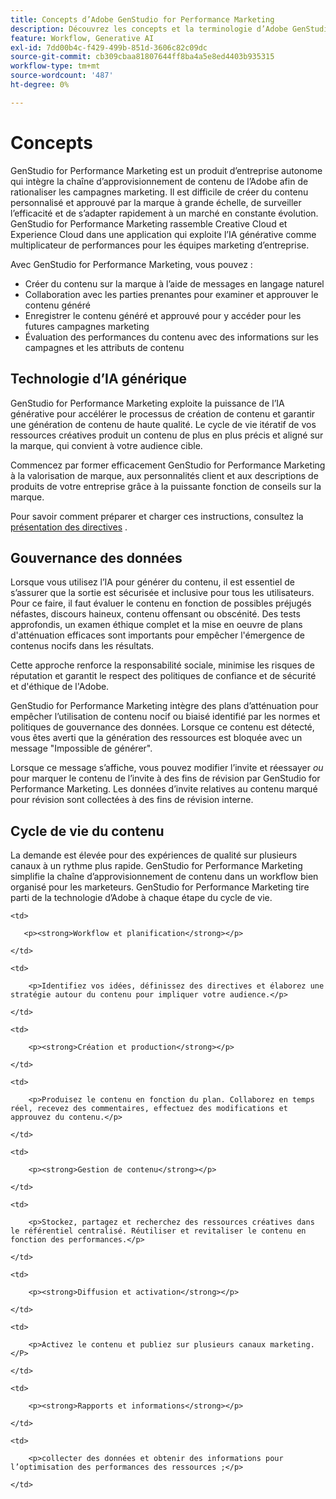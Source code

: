 ```yaml
---
title: Concepts d’Adobe GenStudio for Performance Marketing
description: Découvrez les concepts et la terminologie d’Adobe GenStudio for Performance Marketing.
feature: Workflow, Generative AI
exl-id: 7dd00b4c-f429-499b-851d-3606c82c09dc
source-git-commit: cb309cbaa81807644ff8ba4a5e8ed4403b935315
workflow-type: tm+mt
source-wordcount: '487'
ht-degree: 0%

---
```


# Concepts

GenStudio for Performance Marketing est un produit d’entreprise autonome qui intègre la chaîne d’approvisionnement de contenu de l’Adobe afin de rationaliser les campagnes marketing. Il est difficile de créer du contenu personnalisé et approuvé par la marque à grande échelle, de surveiller l’efficacité et de s’adapter rapidement à un marché en constante évolution. GenStudio for Performance Marketing rassemble Creative Cloud et Experience Cloud dans une application qui exploite l’IA générative comme multiplicateur de performances pour les équipes marketing d’entreprise.

Avec GenStudio for Performance Marketing, vous pouvez :

* Créer du contenu sur la marque à l’aide de messages en langage naturel
* Collaboration avec les parties prenantes pour examiner et approuver le contenu généré
* Enregistrer le contenu généré et approuvé pour y accéder pour les futures campagnes marketing
* Évaluation des performances du contenu avec des informations sur les campagnes et les attributs de contenu

## Technologie d’IA générique

GenStudio for Performance Marketing exploite la puissance de l’IA générative pour accélérer le processus de création de contenu et garantir une génération de contenu de haute qualité. Le cycle de vie itératif de vos ressources créatives produit un contenu de plus en plus précis et aligné sur la marque, qui convient à votre audience cible.

Commencez par former efficacement GenStudio for Performance Marketing à la valorisation de marque, aux personnalités client et aux descriptions de produits de votre entreprise grâce à la puissante fonction de conseils sur la marque.

Pour savoir comment préparer et charger ces instructions, consultez la [présentation des directives](../user-guide/guidelines/overview.md) .

## Gouvernance des données

Lorsque vous utilisez l’IA pour générer du contenu, il est essentiel de s’assurer que la sortie est sécurisée et inclusive pour tous les utilisateurs. Pour ce faire, il faut évaluer le contenu en fonction de possibles préjugés néfastes, discours haineux, contenu offensant ou obscénité. Des tests approfondis, un examen éthique complet et la mise en oeuvre de plans d&#39;atténuation efficaces sont importants pour empêcher l&#39;émergence de contenus nocifs dans les résultats.

Cette approche renforce la responsabilité sociale, minimise les risques de réputation et garantit le respect des politiques de confiance et de sécurité et d&#39;éthique de l&#39;Adobe.

GenStudio for Performance Marketing intègre des plans d’atténuation pour empêcher l’utilisation de contenu nocif ou biaisé identifié par les normes et politiques de gouvernance des données. Lorsque ce contenu est détecté, vous êtes averti que la génération des ressources est bloquée avec un message &quot;Impossible de générer&quot;.

Lorsque ce message s’affiche, vous pouvez modifier l’invite et réessayer _ou_ pour marquer le contenu de l’invite à des fins de révision par GenStudio for Performance Marketing. Les données d’invite relatives au contenu marqué pour révision sont collectées à des fins de révision interne.

## Cycle de vie du contenu

La demande est élevée pour des expériences de qualité sur plusieurs canaux à un rythme plus rapide. GenStudio for Performance Marketing simplifie la chaîne d’approvisionnement de contenu dans un workflow bien organisé pour les marketeurs. GenStudio for Performance Marketing tire parti de la technologie d’Adobe à chaque étape du cycle de vie.

<table style="table-layout:auto">

<tr style="border: 0;">

    <td>

       <p><strong>Workflow et planification</strong></p>

    </td>

    <td>

        <p>Identifiez vos idées, définissez des directives et élaborez une stratégie autour du contenu pour impliquer votre audience.</p>

    </td>

</tr>

<tr style="border: 0;">

    <td>

        <p><strong>Création et production</strong></p>

    </td>

    <td>

        <p>Produisez le contenu en fonction du plan. Collaborez en temps réel, recevez des commentaires, effectuez des modifications et approuvez du contenu.</p>

    </td>

</tr>

<tr style="border: 0;">

    <td>

        <p><strong>Gestion de contenu</strong></p>

    </td>

    <td>

        <p>Stockez, partagez et recherchez des ressources créatives dans le référentiel centralisé. Réutiliser et revitaliser le contenu en fonction des performances.</p>

    </td>

</tr>

<tr style="border: 0;">

    <td>

        <p><strong>Diffusion et activation</strong></p>

    </td>

    <td>

        <p>Activez le contenu et publiez sur plusieurs canaux marketing.</P>

    </td>

</tr>

<tr style="border: 0;">

    <td>

        <p><strong>Rapports et informations</strong></p>

    </td>

    <td>

        <p>collecter des données et obtenir des informations pour l’optimisation des performances des ressources ;</p>

    </td>

</tr>

</table>
